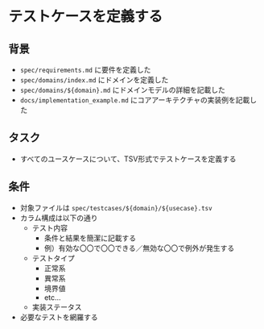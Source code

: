 # テストケースを定義する

## 背景

- `spec/requirements.md` に要件を定義した
- `spec/domains/index.md` にドメインを定義した
- `spec/domains/${domain}.md` にドメインモデルの詳細を記載した
- `docs/implementation_example.md` にコアアーキテクチャの実装例を記載した

## タスク

- すべてのユースケースについて、TSV形式でテストケースを定義する

## 条件

- 対象ファイルは `spec/testcases/${domain}/${usecase}.tsv`
- カラム構成は以下の通り
    - テスト内容
        - 条件と結果を簡潔に記載する
        - 例）有効な〇〇で〇〇できる／無効な〇〇で例外が発生する
    - テストタイプ
        - 正常系
        - 異常系
        - 境界値
        - etc...
    - 実装ステータス
- 必要なテストを網羅する
